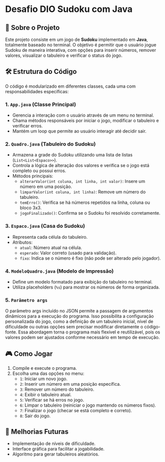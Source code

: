 # Desafio DIO Sudoku com Java

## 📌 Sobre o Projeto

Este projeto consiste em um jogo de **Sudoku** implementado em **Java**, totalmente baseado no terminal. O objetivo é permitir que o usuário jogue Sudoku de maneira interativa, com opções para inserir números, remover valores, visualizar o tabuleiro e verificar o status do jogo.

## 🛠 Estrutura do Código

O código é modularizado em diferentes classes, cada uma com responsabilidades específicas:

### **1. ************`App.java`************ (Classe Principal)**

- Gerencia a interação com o usuário através de um menu no terminal.
- Chama métodos responsáveis por iniciar o jogo, modificar o tabuleiro e verificar erros.
- Mantém um loop que permite ao usuário interagir até decidir sair.

### **2. ************`Quadro.java`************ (Tabuleiro do Sudoku)**

- Armazena a grade do Sudoku utilizando uma lista de listas (`List<List<Espaco>>`).
- Controla a lógica de alteração dos valores e verifica se o jogo está completo ou possui erros.
- Métodos principais:
  - `alterarValor(int coluna, int linha, int valor)`: Insere um número em uma posição.
  - `limparValor(int coluna, int linha)`: Remove um número do tabuleiro.
  - `temErro()`: Verifica se há números repetidos na linha, coluna ou bloco 3x3.
  - `jogoFinalizado()`: Confirma se o Sudoku foi resolvido corretamente.

### **3. ************`Espaco.java`************ (Casa do Sudoku)**

- Representa cada célula do tabuleiro.
- Atributos:
  - `atual`: Número atual na célula.
  - `esperado`: Valor correto (usado para validação).
  - `fixo`: Indica se o número é fixo (não pode ser alterado pelo jogador).

### **4. ************`ModeloQuadro.java`************ (Modelo de Impressão)**

- Define um modelo formatado para exibição do tabuleiro no terminal.
- Utiliza placeholders (`%s`) para mostrar os números de forma organizada.

### 5. ************`Parâmetro args`************
  O parâmetro args incluído no JSON permite a passagem de argumentos dinâmicos para a execução do programa. Isso possibilita a configuração personalizada do jogo, como a definição de um tabuleiro inicial, nível de dificuldade ou outras opções sem precisar modificar diretamente o código-fonte. Essa abordagem torna o programa mais flexível e reutilizável, pois os valores podem ser ajustados conforme necessário em tempo de execução.

## 🎮 Como Jogar

1. Compile e execute o programa.
2. Escolha uma das opções no menu:
   - `1`: Iniciar um novo jogo.
   - `2`: Inserir um número em uma posição específica.
   - `3`: Remover um número do tabuleiro.
   - `4`: Exibir o tabuleiro atual.
   - `5`: Verificar se há erros no jogo.
   - `6`: Limpar o tabuleiro (reiniciar o jogo mantendo os números fixos).
   - `7`: Finalizar o jogo (checar se está completo e correto).
   - `8`: Sair do jogo.

## 🚀 Melhorias Futuras

- Implementação de níveis de dificuldade.
- Interface gráfica para facilitar a jogabilidade.
- Algoritmo para gerar tabuleiros aleatórios.

